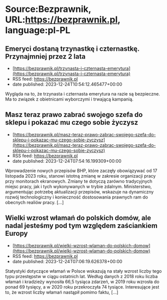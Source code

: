 # Source:Bezprawnik, URL:https://bezprawnik.pl, language:pl-PL

## Emeryci dostaną trzynastkę i czternastkę. Przynajmniej przez 2 lata
 - [https://bezprawnik.pl/trzynasta-i-czternasta-emerytura](https://bezprawnik.pl/trzynasta-i-czternasta-emerytura)
 - RSS feed: https://bezprawnik.pl
 - date published: 2023-12-24T10:54:12.465477+00:00

Wygląda na to, że trzynasta i czternasta emerytura na razie są bezpieczne. Ma to związek z obietnicami wyborczymi i trwającą kampanią.

## Masz teraz prawo zabrać swojego szefa do sklepu i pokazać mu czego sobie życzysz
 - [https://bezprawnik.pl/masz-teraz-prawo-zabrac-swojego-szefa-do-sklepu-i-pokazac-mu-czego-sobie-zyczysz](https://bezprawnik.pl/masz-teraz-prawo-zabrac-swojego-szefa-do-sklepu-i-pokazac-mu-czego-sobie-zyczysz)
 - RSS feed: https://bezprawnik.pl
 - date published: 2023-12-24T07:54:16.199309+00:00

Wprowadzenie nowych przepisów BHP, które zaczęły obowiązywać od 17 listopada 2023 roku, stanowi istotną zmianę w zakresie organizacji pracy przy monitorach ekranowych. Zmiany te dotyczą zarówno tradycyjnych miejsc pracy, jak i tych wykonywanych w trybie zdalnym. Ministerstwo, argumentując potrzebę aktualizacji przepisów, wskazuje na dynamiczny rozwój technologiczny i konieczność dostosowania prawnych ram do obecnych realiów pracy. […]

## Wielki wzrost włamań do polskich domów, ale nadal jesteśmy pod tym względem zaściankiem Europy
 - [https://bezprawnik.pl/wielki-wzrost-wlaman-do-polskich-domow](https://bezprawnik.pl/wielki-wzrost-wlaman-do-polskich-domow)
 - RSS feed: https://bezprawnik.pl
 - date published: 2023-12-24T07:06:19.626378+00:00

Statystyki dotyczące włamań w Polsce wskazują na stały wzrost liczby tego typu przestępstw w ciągu ostatnich lat. Według danych z 2018 roku liczba włamań i kradzieży wynosiła 66,5 tysiąca zdarzeń, w 2019 roku wzrosła do ponad 69 tysięcy, a w 2020 roku przekroczyła 74 tysiące. Interesujące jest to, że wzrost liczby włamań nastąpił pomimo faktu, […]

